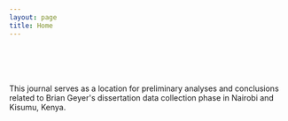 ```yaml
---
layout: page
title: Home
---
```

<br>
<br>
<br>
<br>
This journal serves as a location for preliminary analyses and conclusions related to Brian Geyer's dissertation data collection phase in Nairobi and Kisumu, Kenya.
